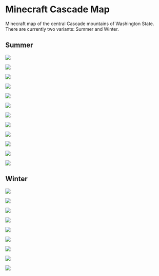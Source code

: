 # Minecraft Cascade Map
Minecraft map of the central Cascade mountains of Washington State. There are currently two variants: Summer and Winter.


## Summer

![](./images/summer/alpine_lakes_wilderness.png)

![](./images/summer/above_snow_lake.png)

![](./images/summer/snow_lake.png)

![](./images/summer/alpine_lake_2.png)

![](./images/summer/alpine_lake_3.png)

![](./images/summer/alpine_lake_1.png)

![](./images/summer/denny_mountain.png)

![](./images/summer/keechelus_lake_north.png)

![](./images/summer/s_fork_snoqualmie_valley_1.png)

![](./images/summer/s_fork_snoqualmie_valley_2.png)

![](./images/summer/stampede_pass_sunday_creek.png)

![](./images/summer/forest.png)


## Winter

![](./images/winter/snow_lake.png)

![](./images/winter/chair_peak.png)

![](./images/winter/another_lake.png)

![](./images/winter/denny_mountain.png)

![](./images/winter/keechelus_lake_north.png)

![](./images/winter/s_fork_snoqualmie_valley_1.png)

![](./images/winter/s_fork_snoqualmie_valley_2.png)

![](./images/winter/sunday_creek_and_green_river.png)

![](./images/winter/low_forest.png)

